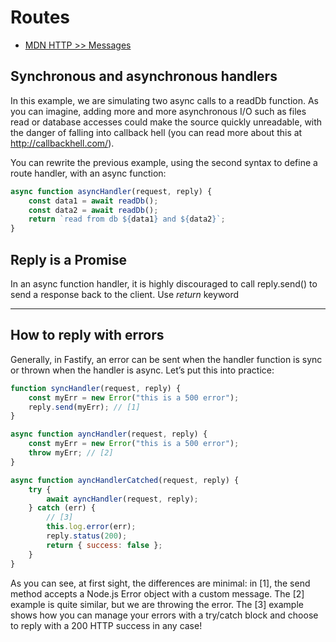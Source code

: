 # Routes

- [MDN HTTP >> Messages](https://developer.mozilla.org/en-US/docs/Web/HTTP/Messages.)

## Synchronous and asynchronous handlers

In this example, we are simulating two async calls to a readDb function. As you can imagine, adding more and more asynchronous I/O such as files read or database accesses could make the source quickly unreadable, with the danger of falling into callback hell (you can read more about this at http://callbackhell.com/).

You can rewrite the previous example, using the second syntax to define a route handler, with an async function:

```js
async function asyncHandler(request, reply) {
	const data1 = await readDb();
	const data2 = await readDb();
	return `read from db ${data1} and ${data2}`;
}
```

## Reply is a Promise

In an async function handler, it is highly discouraged to call reply.send() to send a response back to the client. Use _return_ keyword

---

## How to reply with errors

Generally, in Fastify, an error can be sent when the handler function is sync or thrown when the handler is async. Let’s put this into practice:

```js
function syncHandler(request, reply) {
	const myErr = new Error("this is a 500 error");
	reply.send(myErr); // [1]
}

async function ayncHandler(request, reply) {
	const myErr = new Error("this is a 500 error");
	throw myErr; // [2]
}

async function ayncHandlerCatched(request, reply) {
	try {
		await ayncHandler(request, reply);
	} catch (err) {
		// [3]
		this.log.error(err);
		reply.status(200);
		return { success: false };
	}
}
```
As you can see, at first sight, the differences are minimal: in [1], the send method accepts a Node.js Error object with a custom message. The [2] example is quite similar, but we are throwing the error. The [3] example shows how you can manage your errors with a try/catch block and choose to reply with a 200 HTTP success in any case!

